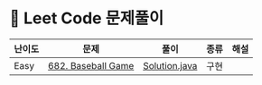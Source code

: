 # 📍 Leet Code 문제풀이

| 난이도  | 문제                                                                             | 풀이                                           | 종류 | 해설 |
|------|--------------------------------------------------------------------------------|----------------------------------------------|----|----|
| Easy | [682. Baseball Game](https://leetcode.com/problems/baseball-game/description/) | [Solution.java](EASY%2FN682%2FSolution.java) | 구현 |    |
